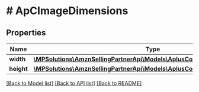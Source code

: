 # # ApCImageDimensions

## Properties

Name | Type | Description | Notes
------------ | ------------- | ------------- | -------------
**width** | [**\MPSolutions\AmznSellingPartnerApi\Models\AplusContent\ApCIntegerWithUnits**](ApCIntegerWithUnits.md) |  |
**height** | [**\MPSolutions\AmznSellingPartnerApi\Models\AplusContent\ApCIntegerWithUnits**](ApCIntegerWithUnits.md) |  |

[[Back to Model list]](../../README.md#models) [[Back to API list]](../../README.md#endpoints) [[Back to README]](../../README.md)
